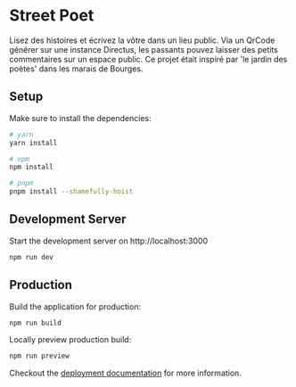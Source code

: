 # Street Poet

Lisez des histoires et écrivez la vôtre dans un lieu public. Via un QrCode générer sur une instance Directus, les passants pouvez laisser des petits commentaires sur un espace public. 
Ce projet était inspiré par 'le jardin des poètes' dans les marais de Bourges.

## Setup

Make sure to install the dependencies:

```bash
# yarn
yarn install

# npm
npm install

# pnpm
pnpm install --shamefully-hoist
```

## Development Server

Start the development server on http://localhost:3000

```bash
npm run dev
```

## Production

Build the application for production:

```bash
npm run build
```

Locally preview production build:

```bash
npm run preview
```

Checkout the [deployment documentation](https://v3.nuxtjs.org/guide/deploy/presets) for more information.
